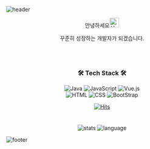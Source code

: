 ![header](https://capsule-render.vercel.app/api?type=waving&color=gradient&text=%20Seonmi's%20GitHub%20😊&animation=twinkling&fontSize=50&fontAlignY=40&fontAlign=70&height=250)

<div align="center">
안녕하세요<img src="https://raw.githubusercontent.com/Tarikul-Islam-Anik/Animated-Fluent-Emojis/master/Emojis/Hand%20gestures/Hand%20with%20Fingers%20Splayed%20Light%20Skin%20Tone.png" alt="Hand with Fingers Splayed Light Skin Tone" width="25" height="25"/>

꾸준히 성장하는 개발자가 되겠습니다.

<br /><br />
<h3>🛠️ Tech Stack 🛠️</h3>

![Java](https://img.shields.io/badge/java-%23ED8B00.svg?style=for-the-badge&logo=java&logoColor=block)
![JavaScript](https://img.shields.io/badge/javascript-%23FFFF00?style=for-the-badge&logo=javascript&logoColor=black)
![Vue.js](https://img.shields.io/badge/vue.js-%234FC08D?style=for-the-badge&logo=vuedotjs&logoColor=white)<br>
![HTML](https://img.shields.io/badge/html5-%23E34F26?style=for-the-badge&logo=css3&logoColor=white)
![CSS](https://img.shields.io/badge/CSS-%231572B6?style=for-the-badge&logo=html5&logoColor=white)
![BootStrap](https://img.shields.io/badge/bootstrap-%237952B3?style=for-the-badge&logo=bootstrap&logoColor=white)

[![Hits](https://hits.seeyoufarm.com/api/count/incr/badge.svg?url=https%3A%2F%2Fgithub.com%2Fgjbae1212%2Fhit-counter&count_bg=%23c193ef&title_bg=%23686868&icon=github.svg&icon_color=%23FFFFFF&title=&edge_flat=true)](https://hits.seeyoufarm.com)
#
<!-- ![](https://github-readme-stats.vercel.app/api?username=KIM-SeonMi&hide=contribs,prs&show_icons=true&theme=material-palenight) -->
![stats](https://github-readme-stats.vercel.app/api?username=KIM-SeonMi&layout=&theme=material-palenight&show_icons=true) ![language](https://github-readme-stats.vercel.app/api/top-langs/?username=KIM-SeonMi&layout=compact&theme=material-palenight)
</div>

![footer](https://capsule-render.vercel.app/api?section=footer&type=waving&color=e2e4e3&height=130)
